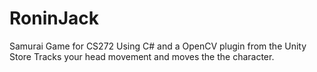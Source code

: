 # RoninJack
Samurai Game for CS272
Using C# and a OpenCV plugin from the Unity Store
Tracks your head movement and moves the the character.
